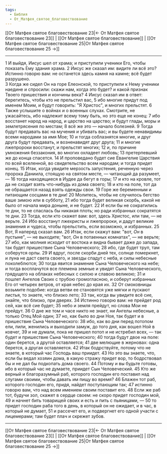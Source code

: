 ```yaml
---
tags:
  - Библия
  - От_Матфея_святое_благовествование
---
```

[[От Матфея святое благовествование 23|← От Матфея святое благовествование 23]] | [[От Матфея святое благовествование]] | [[От Матфея святое благовествование 25|От Матфея святое благовествование 25 →]]

---
1 И выйдя, Иисус шел от храма; и приступили ученики Его, чтобы показать Ему здания храма.
2 Иисус же сказал им: видите ли всё это? Истинно говорю вам: не останется здесь камня на камне; всё будет разрушено.<br>
3 Когда же сидел Он на горе Елеонской, то приступили к Нему ученики наедине и спросили: скажи нам, когда это будет? и какой признак Твоего пришествия и кончины века?
4 Иисус сказал им в ответ: берегитесь, чтобы кто не прельстил вас,
5 ибо многие придут под именем Моим, и будут говорить: "Я Христос", и многих прельстят.
6 Также услышите о войнах и о военных слухах. Смотрите, не ужасайтесь, ибо надлежит всему тому быть, но это еще не конец:
7 ибо восстанет народ на народ, и царство на царство; и будут глады, моры и землетрясения по местам;
8 всё же это — начало болезней.
9 Тогда будут предавать вас на мучения и убивать вас; и вы будете ненавидимы всеми народами за имя Мое;
10 и тогда соблазнятся многие, и друг друга будут предавать, и возненавидят друг друга;
11 и многие лжепророки восстанут, и прельстят многих;
12 и, по причине умножения беззакония, во многих охладеет любовь;
13 претерпевший же до конца спасется.
14 И проповедано будет сие Евангелие Царствия по всей вселенной, во свидетельство всем народам; и тогда придет конец.
15 Итак, когда увидите мерзость запустения, реченную через пророка Даниила, стоящую на святом месте, — читающий да разумеет, —
16 тогда находящиеся в Иудее да бегут в горы;
17 и кто на кровле, тот да не сходит взять что-нибудь из дома своего;
18 и кто на поле, тот да не обращается назад взять одежды свои.
19 Горе же беременным и питающим сосцами в те дни!
20 Молитесь, чтобы не случилось бегство ваше зимою или в субботу,
21 ибо тогда будет великая скорбь, какой не было от начала мира доныне, и не будет.
22 И если бы не сократились те дни, то не спаслась бы никакая плоть; но ради избранных сократятся те дни.
23 Тогда, если кто скажет вам: вот, здесь Христос, или там, — не верьте.
24 Ибо восстанут лжехристы и лжепророки, и дадут великие знамения и чудеса, чтобы прельстить, если возможно, и избранных.
25 Вот, Я наперед сказал вам.
26 Итак, если скажут вам: "вот, <I>Он</I> в пустыне", — не выходите; "вот, <I>Он</I> в потаенных комнатах", — не верьте;
27 ибо, как молния исходит от востока и видна бывает даже до запада, так будет пришествие Сына Человеческого;
28 ибо, где будет труп, там соберутся орлы.
29 И вдруг, после скорби дней тех, солнце померкнет, и луна не даст света своего, и звезды спадут с неба, и силы небесные поколеблются;
30 тогда явится знамение Сына Человеческого на небе; и тогда восплачутся все племена земные и увидят Сына Человеческого, грядущего на облаках небесных с силою и славою великою;
31 и пошлет Ангелов Своих с трубою громогласною, и соберут избранных Его от четырех ветров, от края небес до края их.
32 От смоковницы возьмите подобие: когда ветви ее становятся уже мягки и пускают листья, то знаете, что близко лето;
33 так, когда вы увидите всё сие, знайте, что близко, при дверях.
34 Истинно говорю вам: не прейдет род сей, как всё сие будет;
35 небо и земля прейдут, но слова Мои не прейдут.
36 О дне же том и часе никто не знает, ни Ангелы небесные, а только Отец Мой один;
37 но, как было во дни Ноя, так будет и в пришествие Сына Человеческого:
38 ибо, как во дни перед потопом ели, пили, женились и выходили замуж, до того дня, как вошел Ной в ковчег,
39 и не думали, пока не пришел потоп и не истребил всех, — так будет и пришествие Сына Человеческого;
40 тогда будут двое на поле: один берется, а другой оставляется;
41 две мелющие в жерновах: одна берется, а другая оставляется.
42 Итак бодрствуйте, потому что не знаете, в который час Господь ваш приидет.
43 Но это вы знаете, что, если бы ведал хозяин дома, в какую стражу придет вор, то бодрствовал бы и не дал бы подкопать дома своего.
44 Потому и вы будьте готовы, ибо в который час не думаете, приидет Сын Человеческий.
45 Кто же верный и благоразумный раб, которого господин его поставил над слугами своими, чтобы давать им пищу во время?
46 Блажен тот раб, которого господин его, придя, найдет поступающим так;
47 истинно говорю вам, что над всем имением своим поставит его.
48 Если же раб тот, будучи зол, скажет в сердце своем: не скоро придет господин мой,
49 и начнет бить товарищей своих и есть и пить с пьяницами, —
50 то придет господин раба того в день, в который он не ожидает, и в час, в который не думает,
51 и рассечет его, и подвергнет его одной участи с лицемерами; там будет плач и скрежет зубов.

---
[[От Матфея святое благовествование 23|← От Матфея святое благовествование 23]] | [[От Матфея святое благовествование]] | [[От Матфея святое благовествование 25|От Матфея святое благовествование 25 →]]